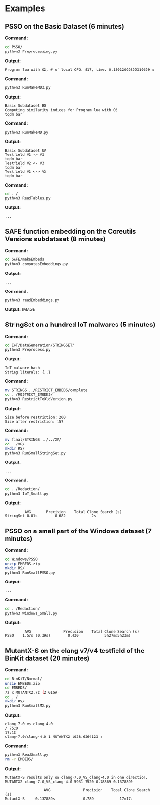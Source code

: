 # Examples

## PSSO on the Basic Dataset (6 minutes)

**Command:**
```bash
cd PSSO/
python3 Preprocessing.py 
```

**Output:**
```console
Program lua with O2, # of local CFG: 817, time: 0.15022063255310059 s
```

**Command:**
```bash
python3 RunMakeMD3.py
```
**Output:**
```console
Basic Subdataset BO
Computing similarity indices for Program lua with O2
tqdm bar
```

**Command:**
```bash
python3 RunMakeMD.py 
```
**Output:**
```console
Basic Subdataset UV 
Testfield V2 -> V3
tqdm bar
Testfield V2 <- V3
tqdm bar
Testfield V2 <-> V3
tqdm bar
```

**Command:**
```bash
cd ../
python3 ReadTables.py
```

**Output:**
```console
...
```


## SAFE function embedding on the Coreutils Versions subdataset (8 minutes)

**Command:**
```bash
cd SAFE/makeEmbeds
python3 computesEmbeddings.py
```
**Output:**
```console
...
```

**Command:**
```bash
python3 readEmbeddings.py
```

**Output:**
IMAGE

## StringSet on a hundred IoT malwares (5 minutes)

**Command:**
```bash
cd IoT/DataGeneration/STRINGSET/
python3 Preprocess.py
```
**Output:**
```console
IoT malware hash 
String literals: {..}
```

**Command:**
```bash
mv STRINGS ../RESTRICT_EMBEDS/complete
cd ../RESTRICT_EMBEDS/
python3 RestrictToOldVersion.py
```
**Output:**
```console
Size before restriction: 200
Size after restriction: 157
```

**Command:**
```bash
mv final/STRINGS ../../XP/
cd ../XP/
mkdir RS/
python3 RunSmallStringSet.py 
```

**Output:**
```console
...
```

**Command:**
```bash
cd ../Redaction/
python3 IoT_Small.py
```
**Output:**
```console
         AVG       Precision    Total Clone Search (s)
StringSet 0.01s        0.682            2s
```

## PSSO on a small part of the Windows dataset (7 minutes)

**Command:**
```bash
cd Windows/PSSO
unzip EMBEDS.zip
mkdir RS/
python3 RunSmallPSSO.py
```
**Output:**
```console
...
```

**Command:**
```bash
cd ../Redaction/
python3 Windows_Small.py
```
**Output:**
```console
         AVG               Precision    Total Clone Search (s)
PSSO    1.57s (0.39s)        0.430            5h27m(5h23m)
```

## MutantX-S  on the clang v7/v4 testfield of the BinKit dataset (20 minutes)

**Command:**
```bash
cd BinKiT/Normal/
unzip EMBEDS.zip
cd EMBEDS/
7z x MUTANTX2.7z (2 GIGA)
cd ../
mkdir RS/
python3 RunSmallMX.py
```
**Output:**
```console
clang 7.0 vs clang 4.0
/ 7520
17:18
clang-7.0/clang-4.0 1 MUTANTX2 1038.6364123 s
```

**Command:**
```bash
python3 ReadSmall.py
rm -r EMBEDS/
```
**Output:**
```console
MutantX-S results only on clang-7.0_VS_clang-4.0 in one direction.
MUTANTX2 clang-7.0_VS_clang-4.0 5931 7520 0.78869 0.1378890

                  AVG               Precision    Total Clone Search (s)
MutantX-S     0.137889s             0.789            17m17s
```
